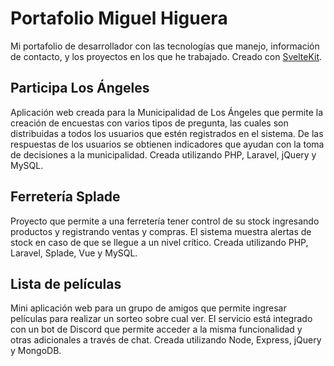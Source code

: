 # Portafolio Miguel Higuera

Mi portafolio de desarrollador con las tecnologías que manejo, información de contacto, y los proyectos en los que he trabajado.
Creado con [SvelteKit](https://kit.svelte.dev/).

## Participa Los Ángeles

Aplicación web creada para la Municipalidad de Los Ángeles que permite la creación de encuestas con varios tipos de pregunta, las cuales son distribuidas a todos los usuarios que estén registrados en el sistema. De las respuestas de los usuarios se obtienen indicadores que ayudan con la toma de decisiones a la municipalidad. 
Creada utilizando PHP, Laravel, jQuery y MySQL.

## Ferretería Splade

Proyecto que permite a una ferretería tener control de su stock ingresando productos y registrando ventas y compras. El sistema muestra alertas de stock en caso de que se llegue a un nivel crítico.
Creada utilizando PHP, Laravel, Splade, Vue y MySQL.

## Lista de películas

Mini aplicación web para un grupo de amigos que permite ingresar películas para realizar un sorteo sobre cual ver. El servicio está integrado con un bot de Discord que permite acceder a la misma funcionalidad y otras adicionales a través de chat.
Creada utilizando Node, Express, jQuery y MongoDB.
